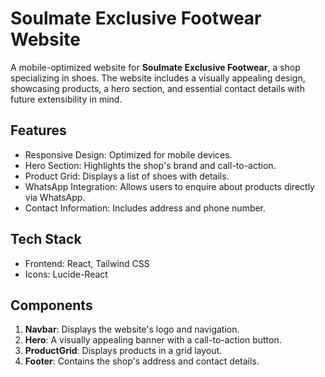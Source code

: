 # Soulmate Exclusive Footwear Website

A mobile-optimized website for **Soulmate Exclusive Footwear**, a shop specializing in shoes. The website includes a visually appealing design, showcasing products, a hero section, and essential contact details with future extensibility in mind.

## Features
- Responsive Design: Optimized for mobile devices.
- Hero Section: Highlights the shop's brand and call-to-action.
- Product Grid: Displays a list of shoes with details.
- WhatsApp Integration: Allows users to enquire about products directly via WhatsApp.
- Contact Information: Includes address and phone number.

## Tech Stack
- Frontend: React, Tailwind CSS
- Icons: Lucide-React

## Components
1. **Navbar**: Displays the website's logo and navigation.
2. **Hero**: A visually appealing banner with a call-to-action button.
3. **ProductGrid**: Displays products in a grid layout.
4. **Footer**: Contains the shop's address and contact details.

